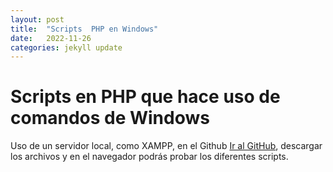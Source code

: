 ```yaml
---
layout: post
title:  "Scripts  PHP en Windows"
date:   2022-11-26
categories: jekyll update
---
```


# Scripts en PHP que hace uso de comandos de Windows

Uso de un servidor local, como XAMPP, en el Github <a href="https://github.com/TripleYei/windows_cmd_php"> Ir al GitHub</a>, descargar los archivos y en el navegador podrás
probar los diferentes scripts.

